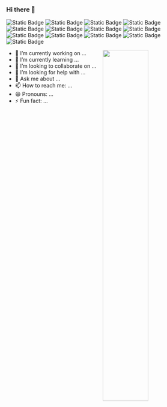 ### Hi there 👋

![Static Badge](https://img.shields.io/badge/python-_?logo=python&color=%23696969)
![Static Badge](https://img.shields.io/badge/pytorch-_?logo=pytorch&color=%23696969)
![Static Badge](https://img.shields.io/badge/C-_?logo=c&color=%23696969)
![Static Badge](https://img.shields.io/badge/C%2B%2B-_?logo=c%2B%2B&color=%23696969)
![Static Badge](https://img.shields.io/badge/C%23-_?logo=c%23&color=%23696969)
![Static Badge](https://img.shields.io/badge/Rust-_?logo=Rust&color=%23696969)
![Static Badge](https://img.shields.io/badge/Go-_?logo=Go&color=%23696969)
![Static Badge](https://img.shields.io/badge/JavaScript-_?logo=JavaScript&color=%23696969)
![Static Badge](https://img.shields.io/badge/HTML-_?logo=HTML5&color=%23696969)
![Static Badge](https://img.shields.io/badge/CSS-_?logo=CSS3&color=%23696969)
![Static Badge](https://img.shields.io/badge/Vue.js-_?logo=vue.js&color=%23696969)
![Static Badge](https://img.shields.io/badge/Unity-_?logo=Unity&color=%23696969)
![Static Badge](https://img.shields.io/badge/Django-_?logo=Django&color=%23696969)


<p><img align="right" width="49%" src="https://github-readme-stats.vercel.app/api/top-langs?username=ta-ke-inf&theme=onedark&show_icons=true&locale=en&layout=compact"/></p>

- 🔭 I’m currently working on ...
- 🌱 I’m currently learning ...
- 👯 I’m looking to collaborate on ...
- 🤔 I’m looking for help with ...
- 💬 Ask me about ...
- 📫 How to reach me: ...
- 😄 Pronouns: ...
- ⚡ Fun fact: ...
